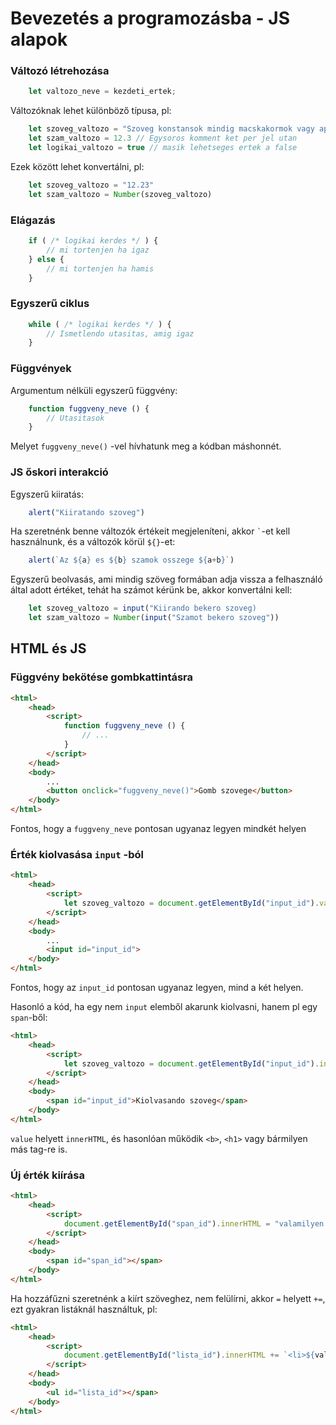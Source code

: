 # Bevezetés a programozásba - JS alapok

### Változó létrehozása

```js
    let valtozo_neve = kezdeti_ertek;
```

Változóknak lehet különböző típusa, pl:
```js
    let szoveg_valtozo = "Szoveg konstansok mindig macskakormok vagy aposztrofok kozott"
    let szam_valtozo = 12.3 // Egysoros komment ket per jel utan
    let logikai_valtozo = true // masik lehetseges ertek a false
```

Ezek között lehet konvertálni, pl:
```js
    let szoveg_valtozo = "12.23"
    let szam_valtozo = Number(szoveg_valtozo)
```

### Elágazás
```js
    if ( /* logikai kerdes */ ) {
        // mi tortenjen ha igaz
    } else {
        // mi tortenjen ha hamis
    }
```

### Egyszerű ciklus
```js
    while ( /* logikai kerdes */ ) {
        // Ismetlendo utasitas, amig igaz
    }
```

### Függvények
Argumentum nélküli egyszerű függvény:
```js
    function fuggveny_neve () {
        // Utasitasok
    }
```

Melyet `fuggveny_neve()` -vel hívhatunk meg a kódban máshonnét.

### JS őskori interakció

Egyszerű kiiratás:

```js
    alert("Kiiratando szoveg")
```

Ha szeretnénk benne változók értékeit megjeleníteni, akkor  `` ` ``-et kell használnunk, és a változók körül `${}`-et:

```js
    alert(`Az ${a} es ${b} szamok osszege ${a+b}`)
```

Egyszerű beolvasás, ami mindig szöveg formában adja vissza a felhasználó által adott értéket, tehát ha számot kérünk be, akkor konvertálni kell:
```js
    let szoveg_valtozo = input("Kiirando bekero szoveg)
    let szam_valtozo = Number(input("Szamot bekero szoveg"))
```

## HTML és JS 

### Függvény bekötése gombkattintásra

```html
<html>
    <head>
        <script>
            function fuggveny_neve () {
                // ...
            }
        </script>
    </head>
    <body>
        ...
        <button onclick="fuggveny_neve()">Gomb szovege</button>
    </body>
</html>
```

Fontos, hogy a `fuggveny_neve` pontosan ugyanaz legyen mindkét helyen

### Érték kiolvasása `input` -ból

```html
<html>
    <head>
        <script>
            let szoveg_valtozo = document.getElementById("input_id").value
        </script>
    </head>
    <body>
        ...
        <input id="input_id">
    </body>
</html>
```

Fontos, hogy az `input_id` pontosan ugyanaz legyen, mind a két helyen.

Hasonló a kód, ha egy nem `input` elemből akarunk kiolvasni, hanem pl egy `span`-ből:
```html
<html>
    <head>
        <script>
            let szoveg_valtozo = document.getElementById("input_id").innerHTML
        </script>
    </head>
    <body>
        <span id="input_id">Kiolvasando szoveg</span>
    </body>
</html>
```

`value` helyett `innerHTML`, és hasonlóan működik `<b>`, `<h1>` vagy bármilyen más tag-re is.

### Új érték kiírása

```html
<html>
    <head>
        <script>
            document.getElementById("span_id").innerHTML = "valamilyen szoveg"
        </script>
    </head>
    <body>
        <span id="span_id"></span>
    </body>
</html>
```

Ha hozzáfűzni szeretnénk a kiírt szöveghez, nem felülírni, akkor `=` helyett `+=`, ezt gyakran listáknál használtuk, pl:

```html
<html>
    <head>
        <script>
            document.getElementById("lista_id").innerHTML += `<li>${valtozo}</li>`
        </script>
    </head>
    <body>
        <ul id="lista_id"></span>
    </body>
</html>
```



